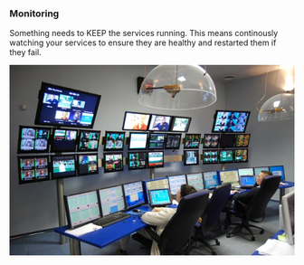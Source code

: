 ### Monitoring

Something needs to KEEP the services running.  This means continously watching your services to ensure they are healthy and restarted them if they fail.

![Monitoring](images/monitoring.jpg "Monitoring")